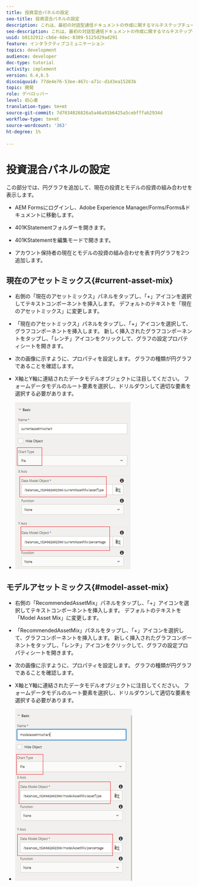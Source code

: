 ```yaml
---
title: 投資混合パネルの設定
seo-title: 投資混合パネルの設定
description: これは、最初の対話型通信ドキュメントの作成に関するマルチステップチュートリアルのパート11です。このパートでは、現在とモデルの投資ミックスを表示する円グラフを追加します。
seo-description: これは、最初の対話型通信ドキュメントの作成に関するマルチステップチュートリアルのパート11です。このパートでは、現在とモデルの投資ミックスを表示する円グラフを追加します。
uuid: b0132912-cb6e-4dec-8309-5125d29ad291
feature: インタラクティブコミュニケーション
topics: development
audience: developer
doc-type: tutorial
activity: implement
version: 6.4,6.5
discoiquuid: 77de4e76-53ee-467c-a71c-d1d3ea15283b
topic: 開発
role: デベロッパー
level: 初心者
translation-type: tm+mt
source-git-commit: 7d7034026826a5a46a91b6425a5cebfffab2934d
workflow-type: tm+mt
source-wordcount: '363'
ht-degree: 1%

---
```



# 投資混合パネルの設定

この部分では、円グラフを追加して、現在の投資とモデルの投資の組み合わせを表示します。

* AEM Formsにログインし、Adobe Experience Manager/Forms/Forms&amp;ドキュメントに移動します。

* 401KStatementフォルダーを開きます。

* 401KStatementを編集モードで開きます。

* アカウント保持者の現在とモデルの投資の組み合わせを表す円グラフを2つ追加します。

## 現在のアセットミックス{#current-asset-mix}

* 右側の「現在のアセットミックス」パネルをタップし、「+」アイコンを選択してテキストコンポーネントを挿入します。 デフォルトのテキストを「現在のアセットミックス」に変更します。

* 「現在のアセットミックス」パネルをタップし、「+」アイコンを選択して、グラフコンポーネントを挿入します。 新しく挿入されたグラフコンポーネントをタップし、「レンチ」アイコンをクリックして、グラフの設定プロパティシートを開きます。

* 次の画像に示すように、プロパティを設定します。 グラフの種類が円グラフであることを確認します。

* X軸とY軸に連結されたデータモデルオブジェクトに注目してください。 フォームデータモデルのルート要素を選択し、ドリルダウンして適切な要素を選択する必要があります。

* ![currentassetmix](assets/currentassetmixchart.png)

## モデルアセットミックス{#model-asset-mix}

* 右側の「RecommendedAssetMix」パネルをタップし、「+」アイコンを選択してテキストコンポーネントを挿入します。 デフォルトのテキストを「Model Asset Mix」に変更します。

* 「RecommendedAssetMix」パネルをタップし、「+」アイコンを選択して、グラフコンポーネントを挿入します。 新しく挿入されたグラフコンポーネントをタップし、「レンチ」アイコンをクリックして、グラフの設定プロパティシートを開きます。

* 次の画像に示すように、プロパティを設定します。 グラフの種類が円グラフであることを確認します。

* X軸とY軸に連結されたデータモデルオブジェクトに注目してください。 フォームデータモデルのルート要素を選択し、ドリルダウンして適切な要素を選択する必要があります。

* ![assettype](assets/modelassettypechart.png)

